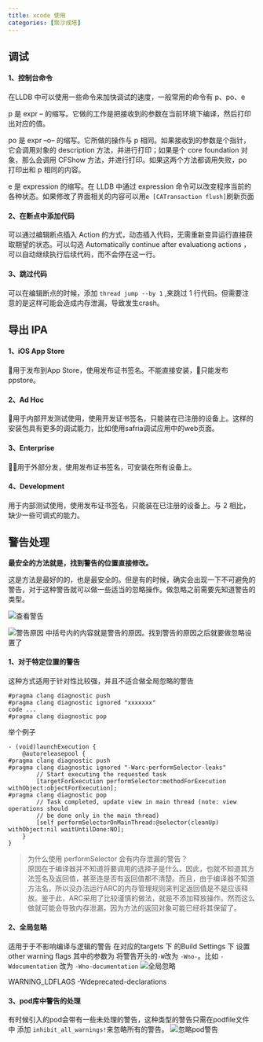 ```yaml
---
title: xcode 使用
categories: [聚沙成塔]
---
```


## 调试

#### 1、控制台命令

在LLDB 中可以使用一些命令来加快调试的速度，一般常用的命令有 p、po、e

p 是 expr – 的缩写。它做的工作是把接收到的参数在当前环境下编译，然后打印出对应的值。


po 是 expr –o– 的缩写。它所做的操作与 p 相同。如果接收到的参数是个指针，它会调用对象的 description 方法，并进行打印；如果是个 core foundation 对象，那么会调用 CFShow 方法，并进行打印。如果这两个方法都调用失败，po 打印出和 p 相同的内容。

e 是 expression 的缩写。在 LLDB 中通过 expression 命令可以改变程序当前的各种状态。如果修改了界面相关的内容可以用`e [CATransaction flush]`刷新页面


####  2、在断点中添加代码

可以通过编辑断点插入 Action 的方式，动态插入代码，无需重新变异运行直接获取期望的状态。可以勾选 Automatically continue after evaluationg actions ，可以自动继续执行后续代码，而不会停在这一行。


#### 3、跳过代码

可以在编辑断点的时候，添加 `thread jump --by 1` ,来跳过 1 行代码。但需要注意的是这样可能会造成内存泄漏，导致发生crash。




## 导出 IPA 

#### 1、iOS App Store

用于发布到App Store，使用发布证书签名。不能直接安装，只能发布ppstore。

#### 2、Ad Hoc

用于内部开发测试使用，使用开发证书签名，只能装在已注册的设备上。这样的安装包具有更多的调试能力，比如使用safria调试应用中的web页面。

#### 3、Enterprise

用于外部分发，使用发布证书签名，可安装在所有设备上。

#### 4、Development

用于内部测试使用，使用发布证书签名，只能装在已注册的设备上。与 2 相比，缺少一些可调式的能力。

## 警告处理

**最安全的方法就是，找到警告的位置直接修改。**

这是方法是最好的的，也是最安全的。但是有的时候，确实会出现一下不可避免的警告，对于这种警告就可以做一些适当的忽略操作。做忽略之前需要先知道警告的类型。

![查看警告](http://upload-images.jianshu.io/upload_images/1681985-3e2f6d8b3786aeb1.png?imageMogr2/auto-orient/strip%7CimageView2/2/w/1240)

![警告原因](http://upload-images.jianshu.io/upload_images/1681985-c7bf35a783c9b1c4.png?imageMogr2/auto-orient/strip%7CimageView2/2/w/1240)
中括号内的内容就是警告的原因。找到警告的原因之后就要做忽略设置了

#### 1、对于特定位置的警告
这种方式适用于针对性比较强，并且不适合做全局忽略的警告
```objective_c
#pragma clang diagnostic push
#pragma clang diagnostic ignored "xxxxxxx"
code ...
#pragma clang diagnostic pop
```

举个例子
```objective_c
- (void)launchExecution {
    @autoreleasepool {
#pragma clang diagnostic push
#pragma clang diagnostic ignored "-Warc-performSelector-leaks"
        // Start executing the requested task
        [targetForExecution performSelector:methodForExecution withObject:objectForExecution];
#pragma clang diagnostic pop
        // Task completed, update view in main thread (note: view operations should
        // be done only in the main thread)
        [self performSelectorOnMainThread:@selector(cleanUp) withObject:nil waitUntilDone:NO];
    }
}
```

> 为什么使用 performSelector 会有内存泄漏的警告？  
原因在于编译器并不知道将要调用的选择子是什么，因此，也就不知道其方法签名及返回值，甚至连是否有返回值都不清楚。而且，由于编译器不知道方法名，所以没办法运行ARC的内存管理规则来判定返回值是不是应该释放。鉴于此，ARC采用了比较谨慎的做法，就是不添加释放操作。然而这么做就可能会导致内存泄漏，因为方法的返回对象可能已经将其保留了。  


#### 2、全局忽略
适用于于不影响编译与逻辑的警告
在对应的targets 下 的Build Settings 下 设置 other warning flags
其中的参数为 将警告开头的`-W`改为 `-Wno-`。比如 `-Wdocumentation` 改为 `-Wno-documentation`
![全局忽略](http://upload-images.jianshu.io/upload_images/1681985-c3d48012215aad78.png?imageMogr2/auto-orient/strip%7CimageView2/2/w/1240)


WARNING_LDFLAGS  -Wdeprecated-declarations

#### 3、pod库中警告的处理
有时候引入的pod会带有一些未处理的警告，这种类型的警告只需在podfile文件中 添加 `inhibit_all_warnings!`来忽略所有的警告。
![忽略pod警告](http://upload-images.jianshu.io/upload_images/1681985-1aef3dd8acad2cb7.png?imageMogr2/auto-orient/strip%7CimageView2/2/w/1240)


